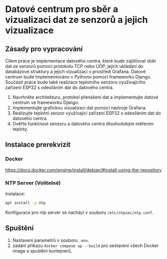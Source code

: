# Datové centrum pro sběr a vizualizaci dat ze senzorů a jejich vizualizace

## Zásady pro vypracování
Cílem práce je implementace datového centra, které bude zajišťovat sběr dat ze senzorů pomocí protokolu TCP nebo UDP, jejich ukládání do databázové struktury a jejich vizualizaci v prostředí Grafana. Datové centrum bude implementováno v Pythonu pomocí frameworku Django. Součástí práce bude také realizace teplotního senzoru využívajícího zařízení ESP32 s odesíláním dat do datového centra.
1. Navrhněte architekturu, protokol přenášení dat a implementujte datové centrum ve frameworku Django.
2. Implementujte grafickou vizualizaci dat pomocí nástroje Grafana.
3. Realizujte teplotní senzor využívající zařízení ESP32 s odesíláním dat do datového centra.
4. Ověřte funkčnost senzoru a datového centra dlouhodobým měřením teploty.

## Instalace prerekvizit
### Docker
https://docs.docker.com/engine/install/debian/#install-using-the-repository

### NTP Server (Volitelné)
Instalace:
```bash
apt install -y ntp
```
Konfigurace pro ntp server se nachází v souboru `/etc/ntpsec/ntp.conf`.

## Spuštění
1. Nastavení parametrů v souboru `.env`.
2. zadání příkazu `docker compose up --build` pro sestavení všech Docker image a spuštění kontejnerů.
